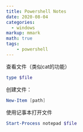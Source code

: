 ```yaml
---
title: Powershell Notes
date: 2020-08-04
categories:
  - windows
markup: mmark
math: true
tags:
    - powershell
---
```


查看文件（类似cat的功能）

```powershell
type $file
```

创建文件：

```powershell
New-Item [path] 
```

使用记事本打开文件

```powershell
Start-Process notepad $file
```